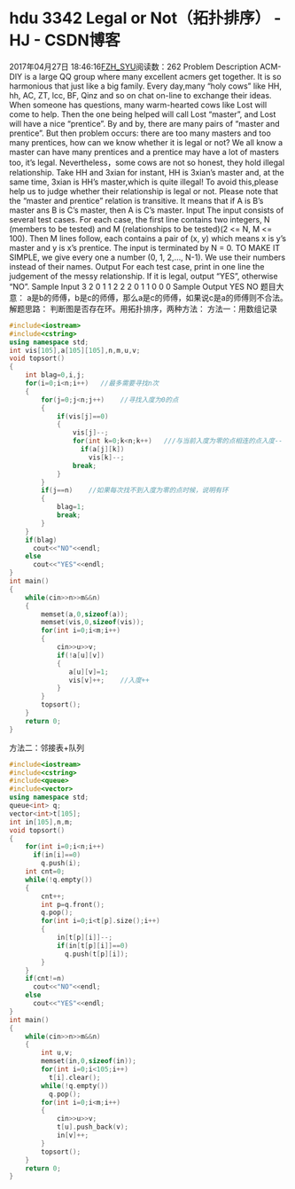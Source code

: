 # hdu  3342 Legal or Not（拓扑排序） - HJ - CSDN博客
2017年04月27日 18:46:16[FZH_SYU](https://me.csdn.net/feizaoSYUACM)阅读数：262
Problem Description 
ACM-DIY is a large QQ group where many excellent acmers get together. It is so harmonious that just like a big family. Every day,many “holy cows” like HH, hh, AC, ZT, lcc, BF, Qinz and so on chat on-line to exchange their ideas. When someone has questions, many warm-hearted cows like Lost will come to help. Then the one being helped will call Lost “master”, and Lost will have a nice “prentice”. By and by, there are many pairs of “master and prentice”. But then problem occurs: there are too many masters and too many prentices, how can we know whether it is legal or not?
We all know a master can have many prentices and a prentice may have a lot of masters too, it’s legal. Nevertheless，some cows are not so honest, they hold illegal relationship. Take HH and 3xian for instant, HH is 3xian’s master and, at the same time, 3xian is HH’s master,which is quite illegal! To avoid this,please help us to judge whether their relationship is legal or not.
Please note that the “master and prentice” relation is transitive. It means that if A is B’s master ans B is C’s master, then A is C’s master.
Input 
The input consists of several test cases. For each case, the first line contains two integers, N (members to be tested) and M (relationships to be tested)(2 <= N, M <= 100). Then M lines follow, each contains a pair of (x, y) which means x is y’s master and y is x’s prentice. The input is terminated by N = 0. 
TO MAKE IT SIMPLE, we give every one a number (0, 1, 2,…, N-1). We use their numbers instead of their names.
Output 
For each test case, print in one line the judgement of the messy relationship. 
If it is legal, output “YES”, otherwise “NO”.
Sample Input
3 2 
0 1 
1 2 
2 2 
0 1 
1 0 
0 0
Sample Output
YES 
NO
题目大意： 
a是b的师傅，b是c的师傅，那么a是c的师傅，如果说c是a的师傅则不合法。
解题思路： 
判断图是否存在环。用拓扑排序，两种方法：
方法一：用数组记录
```cpp
#include<iostream>
#include<cstring>
using namespace std;
int vis[105],a[105][105],n,m,u,v;
void topsort()
{
    int blag=0,i,j;
    for(i=0;i<n;i++)   //最多需要寻找n次 
    {
        for(j=0;j<n;j++)    //寻找入度为0的点 
        {
            if(vis[j]==0)
            {
                vis[j]--;
                for(int k=0;k<n;k++)   ///与当前入度为零的点相连的点入度-- 
                  if(a[j][k])
                    vis[k]--;
                break;
            }
        }
        if(j==n)    //如果每次找不到入度为零的点时候，说明有环 
        {
            blag=1;
            break;
        }
    }
    if(blag)
      cout<<"NO"<<endl;
    else
      cout<<"YES"<<endl;
}
int main()
{
    while(cin>>n>>m&&n)
    {
        memset(a,0,sizeof(a));
        memset(vis,0,sizeof(vis));
        for(int i=0;i<m;i++)
        {
            cin>>u>>v;
            if(!a[u][v])
            {
               a[u][v]=1;
               vis[v]++;    //入度++ 
            }
        }
        topsort();
    }
    return 0;
}
```
方法二：邻接表+队列
```cpp
#include<iostream>
#include<cstring>
#include<queue>
#include<vector>
using namespace std;
queue<int> q;
vector<int>t[105];
int in[105],n,m;
void topsort()
{
    for(int i=0;i<n;i++)
      if(in[i]==0)
        q.push(i);
    int cnt=0;
    while(!q.empty())
    {
        cnt++;
        int p=q.front();
        q.pop();
        for(int i=0;i<t[p].size();i++)
        {
            in[t[p][i]]--;
            if(in[t[p][i]]==0)
              q.push(t[p][i]);
        } 
    }
    if(cnt!=n)
      cout<<"NO"<<endl;
    else
      cout<<"YES"<<endl;
}
int main()
{
    while(cin>>n>>m&&n)
    {
        int u,v; 
        memset(in,0,sizeof(in));
        for(int i=0;i<105;i++)
          t[i].clear();
        while(!q.empty())
          q.pop();
        for(int i=0;i<m;i++)
        {
            cin>>u>>v;
            t[u].push_back(v);
            in[v]++;
        }
        topsort();
    }
    return 0;
}
```
